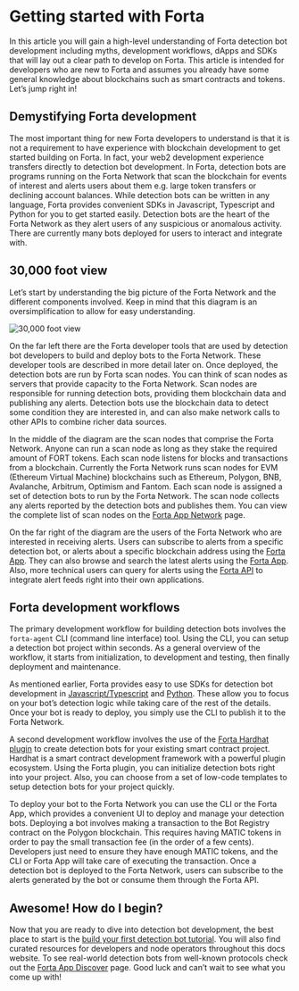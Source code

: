 # Getting started with Forta

In this article you will gain a high-level understanding of Forta detection bot development including myths, development workflows, dApps and SDKs that will lay out a clear path to develop on Forta. This article is intended for developers who are new to Forta and assumes you already have some general knowledge about blockchains such as smart contracts and tokens. Let’s jump right in!

## Demystifying Forta development

The most important thing for new Forta developers to understand is that it is not a requirement to have experience with blockchain development to get started building on Forta. In fact, your web2 development experience transfers directly to detection bot development. In Forta, detection bots are programs running on the Forta Network that scan the blockchain for events of interest and alerts users about them e.g. large token transfers or declining account balances. While detection bots can be written in any language, Forta provides convenient SDKs in Javascript, Typescript and Python for you to get started easily. Detection bots are the heart of the Forta Network as they alert users of any suspicious or anomalous activity. There are currently many bots deployed for users to interact and integrate with.

## 30,000 foot view

Let’s start by understanding the big picture of the Forta Network and the different components involved. Keep in mind that this diagram is an oversimplification to allow for easy understanding.

![30,000 foot view](fortahighlevel.png)

On the far left there are the Forta developer tools that are used by detection bot developers to build and deploy bots to the Forta Network. These developer tools are described in more detail later on. Once deployed, the detection bots are run by Forta scan nodes. You can think of scan nodes as servers that provide capacity to the Forta Network. Scan nodes are responsible for running detection bots, providing them blockchain data and publishing any alerts. Detection bots use the blockchain data to detect some condition they are interested in, and can also make network calls to other APIs to combine richer data sources.

In the middle of the diagram are the scan nodes that comprise the Forta Network. Anyone can run a scan node as long as they stake the required amount of FORT tokens. Each scan node listens for blocks and transactions from a blockchain. Currently the Forta Network runs scan nodes for EVM (Ethereum Virtual Machine) blockchains such as Ethereum, Polygon, BNB, Avalanche, Arbitrum, Optimism and Fantom. Each scan node is assigned a set of detection bots to run by the Forta Network. The scan node collects any alerts reported by the detection bots and publishes them. You can view the complete list of scan nodes on the [Forta App Network](https://app.forta.network/network) page.

On the far right of the diagram are the users of the Forta Network who are interested in receiving alerts. Users can subscribe to alerts from a specific detection bot, or alerts about a specific blockchain address using the [Forta App](https://app.forta.network/). They can also browse and search the latest alerts using the [Forta App](https://app.forta.network/alerts). Also, more technical users can query for alerts using the [Forta API](api.md) to integrate alert feeds right into their own applications.

## Forta development workflows

The primary development workflow for building detection bots involves the `forta-agent` CLI (command line interface) tool. Using the CLI, you can setup a detection bot project within seconds. As a general overview of the workflow, it starts from initialization, to development and testing, then finally deployment and maintenance.

As mentioned earlier, Forta provides easy to use SDKs for detection bot development in [Javascript/Typescript](https://www.npmjs.com/package/forta-agent) and [Python](https://pypi.org/project/forta-agent/). These allow you to focus on your bot’s detection logic while taking care of the rest of the details. Once your bot is ready to deploy, you simply use the CLI to publish it to the Forta Network.

A second development workflow involves the use of the [Forta Hardhat plugin](https://www.npmjs.com/package/hardhat-forta) to create detection bots for your existing smart contract project. Hardhat is a smart contract development framework with a powerful plugin ecosystem. Using the Forta plugin, you can initialize detection bots right into your project. Also, you can choose from a set of low-code templates to setup detection bots for your project quickly.

To deploy your bot to the Forta Network you can use the CLI or the Forta App, which provides a convenient UI to deploy and manage your detection bots. Deploying a bot involves making a transaction to the Bot Registry contract on the Polygon blockchain. This requires having MATIC tokens in order to pay the small transaction fee (in the order of a few cents). Developers just need to ensure they have enough MATIC tokens, and the CLI or Forta App will take care of executing the transaction. Once a detection bot is deployed to the Forta Network, users can subscribe to the alerts generated by the bot or consume them through the Forta API.

## Awesome! How do I begin?

Now that you are ready to dive into detection bot development, the best place to start is the [build your first detection bot tutorial](quickstart.md). You will also find curated resources for developers and node operators throughout this docs website. To see real-world detection bots from well-known protocols check out the [Forta App Discover](https://app.forta.network/) page. Good luck and can’t wait to see what you come up with!
